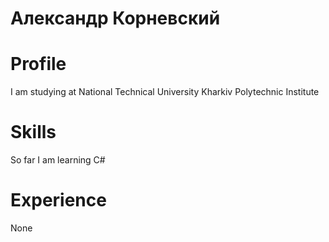 # Александр Корневский
# Profile 
I am studying at National Technical University Kharkiv Polytechnic Institute
# Skills
So far I am learning C#
# Experience 
None
